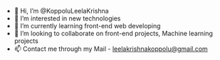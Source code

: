 - 👋 Hi, I’m @KoppoluLeelaKrishna
- 👀 I’m interested in new technologies 
- 🌱 I’m currently learning front-end web developing
- 💞️ I’m looking to collaborate on front-end projects, Machine learning projects
- 📫 Contact me through my Mail - leelakrishnakoppolu@gmail.com  

<!---
KoppoluLeelaKrishna/KoppoluLeelaKrishna is a ✨ special ✨ repository because its `README.md` (this file) appears on your GitHub profile.
You can click the Preview link to take a look at your changes.
--->

